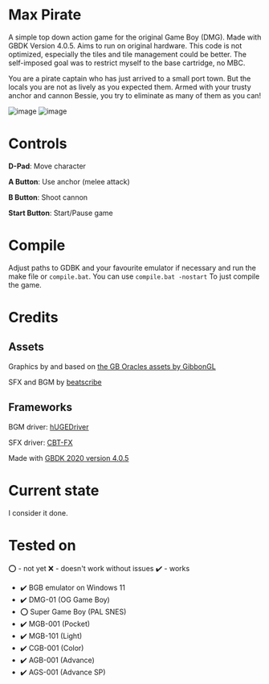 # Max Pirate
A simple top down action game for the original Game Boy (DMG). Made with GBDK Version 4.0.5. Aims to run on original hardware. This code is not optimized, especially the tiles and tile management could be better. The self-imposed goal was to restrict myself to the base cartridge, no MBC.

You are a pirate captain who has just arrived to a small port town. But the locals you are not as lively as you expected them. Armed with your trusty anchor and cannon Bessie, you try to eliminate as many of them as you can!

![image](https://onedrive.live.com/embed?resid=72F9E0AC3DFC344D%21558572&authkey=%21ADiuifm16hKWbS0&width=320&height=288)
![image](https://onedrive.live.com/embed?resid=72F9E0AC3DFC344D%21558573&authkey=%21AKkSacSQ_k1xCwE&width=320&height=288)

# Controls

**D-Pad**: Move character

**A Button**: Use anchor (melee attack)

**B Button**: Shoot cannon

**Start Button**: Start/Pause game

# Compile
Adjust paths to GDBK and your favourite emulator if necessary and run the make file or `compile.bat`. You can use `compile.bat -nostart` To just compile the game.
# Credits

## Assets

Graphics by and based on [the GB Oracles assets by GibbonGL](https://gibbongl.itch.io/)

SFX and BGM by [beatscribe](https://twitter.com/beatscribe)

## Frameworks
BGM driver: [hUGEDriver](https://github.com/SuperDisk/hUGEDriver)

SFX driver: [CBT-FX](https://github.com/coffeevalenbat/CBT-FX/tree/main)

Made with [GBDK 2020 version 4.0.5](https://github.com/gbdk-2020/gbdk-2020)

# Current state
I consider it done.

# Tested on

⭕ - not yet ❌ - doesn't work without issues ✔️ - works

- ✔️ BGB emulator on Windows 11
- ✔️ DMG-01 (OG Game Boy)
- ⭕ Super Game Boy (PAL SNES)
- ✔️ MGB-001 (Pocket)
- ✔️ MGB-101 (Light)
- ✔️ CGB-001 (Color)
- ✔️ AGB-001 (Advance)
- ✔️ AGS-001 (Advance SP)
